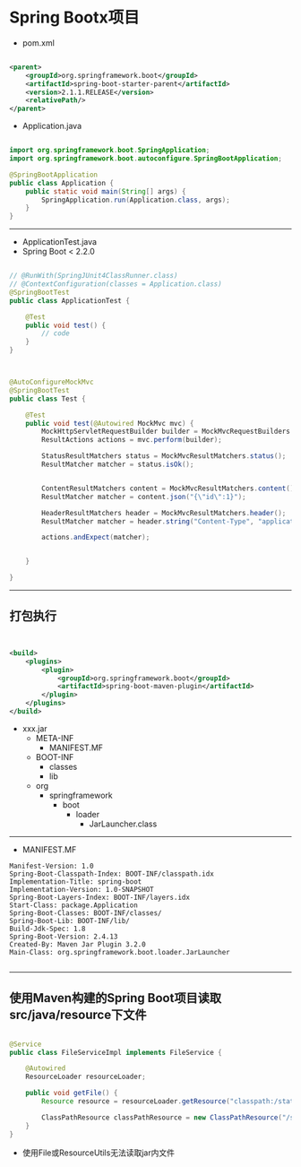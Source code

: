 # Spring Bootx项目



- pom.xml

```xml

<parent>
    <groupId>org.springframework.boot</groupId>
    <artifactId>spring-boot-starter-parent</artifactId>
    <version>2.1.1.RELEASE</version>
    <relativePath/>
</parent>

```

- Application.java
```java

import org.springframework.boot.SpringApplication;
import org.springframework.boot.autoconfigure.SpringBootApplication;

@SpringBootApplication
public class Application {
    public static void main(String[] args) {
        SpringApplication.run(Application.class, args);
    }
}

```

---
- ApplicationTest.java
- Spring Boot < 2.2.0
```java

// @RunWith(SpringJUnit4ClassRunner.class)
// @ContextConfiguration(classes = Application.class)
@SpringBootTest
public class ApplicationTest {

    @Test
    public void test() {
        // code
    }
}



@AutoConfigureMockMvc
@SpringBootTest
public class Test {

    @Test
    public void test(@Autowired MockMvc mvc) {
        MockHttpServletRequestBuilder builder = MockMvcRequestBuilders.get("/path");
        ResultActions actions = mvc.perform(builder);

        StatusResultMatchers status = MockMvcResultMatchers.status();
        ResultMatcher matcher = status.isOk();


        ContentResultMatchers content = MockMvcResultMatchers.content();
        ResultMatcher matcher = content.json("{\"id\":1}");

        HeaderResultMatchers header = MockMvcResultMatchers.header();
        ResultMatcher matcher = header.string("Content-Type", "application/json");

        actions.andExpect(matcher);


    }

}
```



---
## 打包执行

```xml


<build>
    <plugins>
        <plugin>
            <groupId>org.springframework.boot</groupId>
            <artifactId>spring-boot-maven-plugin</artifactId>
        </plugin>
    </plugins>
</build>

```


- xxx.jar
    - META-INF
        - MANIFEST.MF
    - BOOT-INF
        - classes
        - lib
    - org
        - springframework
            - boot
                - loader
                    - JarLauncher.class

---

- MANIFEST.MF
```
Manifest-Version: 1.0
Spring-Boot-Classpath-Index: BOOT-INF/classpath.idx
Implementation-Title: spring-boot
Implementation-Version: 1.0-SNAPSHOT
Spring-Boot-Layers-Index: BOOT-INF/layers.idx
Start-Class: package.Application
Spring-Boot-Classes: BOOT-INF/classes/
Spring-Boot-Lib: BOOT-INF/lib/
Build-Jdk-Spec: 1.8
Spring-Boot-Version: 2.4.13
Created-By: Maven Jar Plugin 3.2.0
Main-Class: org.springframework.boot.loader.JarLauncher


```

---
## 使用Maven构建的Spring Boot项目读取src/java/resource下文件


```java

@Service
public class FileServiceImpl implements FileService {

    @Autowired
    ResourceLoader resourceLoader;

    public void getFile() {
        Resource resource = resourceLoader.getResource("classpath:/static/xxx");

        ClassPathResource classPathResource = new ClassPathResource("/static/xxx");
    }
}

```

- 使用File或ResourceUtils无法读取jar内文件